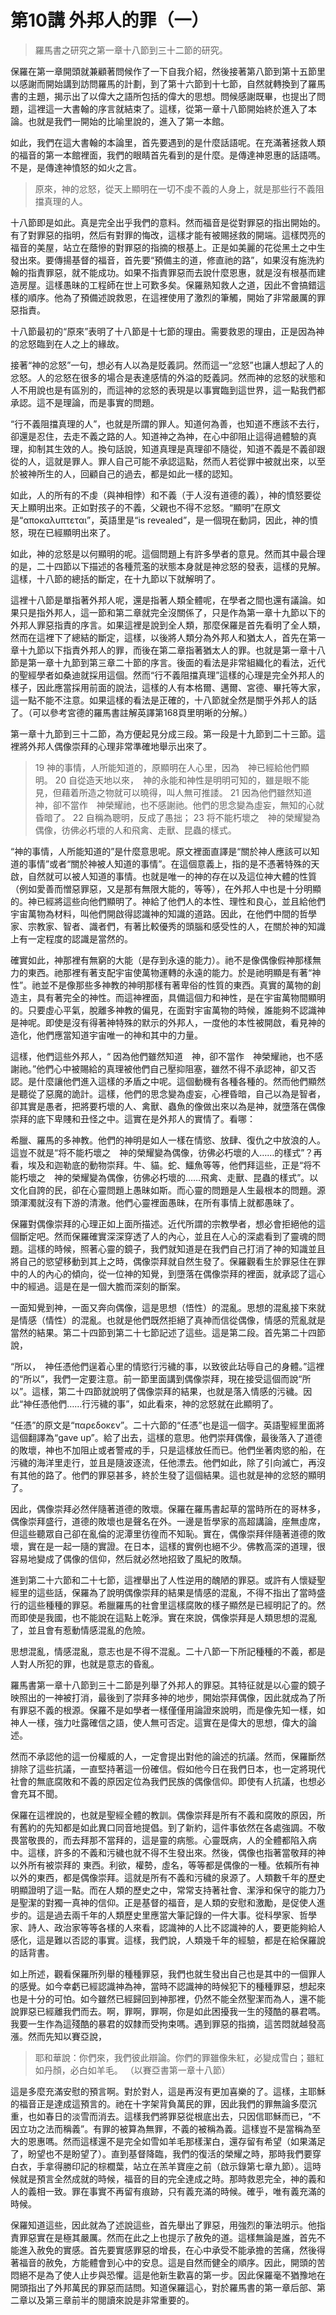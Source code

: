 # 第10講 外邦人的罪（一）

> 羅馬書之研究之第一章十八節到三十二節的研究。

保羅在第一章開頭就兼顧著問候作了一下自我介紹，然後接著第八節到第十五節里以感謝而開始講到訪問羅馬的計劃，到了第十六節到十七節，自然就轉換到了羅馬書的主題，揭示出了以偉大之語所包括的偉大的思想。問候感謝既畢，也提出了問題，這裡這一大書翰的序言就結束了。這樣，從第一章十八節開始終於進入了本論。也就是我們一開始的比喻里說的，進入了第一本館。

如此，我們在這大書翰的本論里，首先要遇到的是什麼話語呢。在充滿著拯救人類的福音的第一本館裡面，我們的眼睛首先看到的是什麼。是傳達神恩惠的話語嗎。不是，是傳達神憤怒的如火之言。

> 原來，神的忿怒，從天上顯明在一切不虔不義的人身上，就是那些行不義阻擋真理的人。

十八節即是如此。真是完全出乎我們的意料。然而福音是從對罪惡的指出開始的。有了對罪惡的指明，然后有對罪的悔改，這樣才能有被賜拯救的開端。這樣閃亮的福音的美屋，站立在蔭慘的對罪惡的指摘的根基上。正是如美麗的花從黑土之中生發出來。要傳揚基督的福音，首先要“預備主的道，修直祂的路”，如果沒有施洗約翰的指責罪惡，就不能成功。如果不指責罪惡而去說什麼恩惠，就是沒有根基而建造房屋。這樣愚昧的工程師在世上可歎多矣。保羅熟知救人之道，因此不會搞錯這樣的順序。他為了預備述說救恩，在這裡使用了激烈的筆觸，開始了非常嚴厲的罪惡指責。

十八節最初的“原來”表明了十八節是十七節的理由。需要救恩的理由，正是因為神的忿怒臨到在人之上的緣故。

接著“神的忿怒”一句，想必有人以為是貶義詞。然而這一“忿怒”也讓人想起了人的忿怒。人的忿怒在很多的場合是表達感情的外溢的貶義詞。然而神的忿怒的狀態和人不用說也是有區別的，而這神的忿怒的表現是以事實臨到這世界，這一點我們都承認。這不是理論，而是事實的問題。

“行不義阻擋真理的人”，也就是所謂的罪人。知道何為善，也知道不應該不去行，卻還是忍住，去走不義之路的人。知道神之為神，在心中卻阻止這得過體驗的真理，抑制其生效的人。換句話說，知道真理是真理卻不隨從，知道不義是不義卻跟從的人，這就是罪人。罪人自己可能不承認這點，然而人若從罪中被就出來，以至於被神所生的人，回顧自己的過去，都是如此一樣的認知。

如此，人的所有的不虔（與神相悖）和不義（于人沒有道德的義），神的憤怒要從天上顯明出來。正如對孩子的不義，父親也不得不忿怒。“顯明”在原文是“αποκαλυπτεται”，英語里是“is revealed”，是一個現在動詞，因此，神的憤怒，現在已經顯明出來了。

如此，神的忿怒是以何顯明的呢。這個問題上有許多學者的意見。然而其中最合理的是，二十四節以下描述的各種荒濫的狀態本身就是神忿怒的發表，這樣的見解。這樣，十八節的總括的斷定，在十九節以下就解明了。

這裡十八節是單指著外邦人呢，還是指著人類全體呢，在學者之間也還有議論。如果只是指外邦人，這一節和第二章就完全沒關係了，只是作為第一章十九節以下的外邦人罪惡指責的序言。如果這裡是說到全人類，那麼保羅是首先看明了全人類，然而在這裡下了總結的斷定，這樣，以後將人類分為外邦人和猶太人，首先在第一章十九節以下指責外邦人的罪，而後在第二章指著猶太人的罪。也就是第一章十八節是第一章十九節到第三章二十節的序言。後面的看法是非常組織化的看法，近代的聖經學者如桑迪就採用這個。然而“行不義阻擋真理”這樣的心理是完全外邦人的樣子，因此應當採用前面的說法，這樣的人有本格爾、邁爾、宮德、畢托等大家，這一點不能不注意。如果這樣的看法是正確的，十八節就全然是關乎外邦人的話了。（可以參考宮德的羅馬書註解英譯第168頁里明晰的分解。）

第一章十九節到三十二節，為方便起見分成三段。第一段是十九節到二十三節。這裡將外邦人偶像崇拜的心理非常準確地舉示出來了。

> 19 神的事情，人所能知道的，原顯明在人心里，因為　神已經給他們顯明。
> 20 自從造天地以來，　神的永能和神性是明明可知的，雖是眼不能見，但藉着所造之物就可以曉得，叫人無可推諉。
> 21 因為他們雖然知道　神，卻不當作　神榮耀祂，也不感謝祂。他們的思念變為虛妄，無知的心就昏暗了。
> 22 自稱為聰明，反成了愚拙；
> 23 将不能朽壞之　神的榮耀變為偶像，彷佛必朽壞的人和飛禽、走獸、昆蟲的樣式。

“神的事情，人所能知道的”是什麼意思呢。原文裡面直譯是“關於神人應該可以知道的事情”或者“關於神被人知道的事情”。在這個意義上，指的是不憑著特殊的天啟，自然就可以被人知道的事情。也就是唯一的神的存在以及這位神大體的性質（例如愛善而憎惡罪惡，又是那有無限大能的，等等），在外邦人中也是十分明顯的。神已經將這些向他們顯明了。神給了他們人的本性、理性和良心，並且給他們宇宙萬物為材料，叫他們開啟得認識神的知識的道路。因此，在他們中間的哲學家、宗教家、智者、識者們，有著比較優秀的頭腦和感受性的人，在關於神的知識上有一定程度的認識是當然的。

確實如此，神那裡有無窮的大能（是存到永遠的能力）。祂不是像偶像假神那樣無力的東西。祂那裡有著支配宇宙使萬物運轉的永遠的能力。於是祂明顯是有著“神性”。祂並不是像那些多神教的神明那樣有著卑俗的性質的東西。真實的萬物的創造主，具有著完全的神性。而這神裡面，具備這個力和神性，是在宇宙萬物間顯明的。只要虛心平氣，脫離多神教的偏見，在面對宇宙萬物的時候，誰能夠不認識神是神呢。即使是沒有得著神特殊的默示的外邦人，一度他的本性被開啟，看見神的造化，他們應當知道宇宙唯一的神和其中的力量。

這樣，他們這些外邦人，“ 因為他們雖然知道　神，卻不當作　神榮耀祂，也不感謝祂。”他們心中被賜給的真理被他們自己壓抑阻塞，雖然不得不承認神，卻又否認。是什麼讓他們進入這樣的矛盾之中呢。這個動機有各種各種的。然而他們顯然是聽從了惡魔的詭計。這樣，他們的思念變為虛妄，心裡昏暗，自己以為是智者，卻其實是愚者，把將要朽壞的人、禽獸、蟲魚的像做出來以為是神，就墮落在偶像崇拜的底下卑賤和丑怪之中。這實在是外邦人的實情了。看哪：

希臘、羅馬的多神教。他們的神明是如人一樣在情慾、放肆、復仇之中放浪的人。這豈不就是“将不能朽壞之　神的榮耀變為偶像，彷佛必朽壞的人……的樣式”？再看，埃及和迦勒底的動物崇拜。牛、貓。蛇、鱷魚等等，他們拜這些，正是“将不能朽壞之　神的榮耀變為偶像，彷佛必朽壞的……飛禽、走獸、昆蟲的樣式”。以文化自誇的民，卻在心靈問題上愚昧如斯。而心靈的問題是人生最根本的問題。源頭渾濁就沒有下游的清澈。他們心靈裡面愚昧，在所有事情上就都愚昧了。

保羅對偶像崇拜的心理正如上面所描述。近代所謂的宗教學者，想必會拒絕他的這個斷定吧。然而保羅確實深深穿透了人的內心，並且在人心的深處看到了靈魂的問題。這樣的時候，照著心靈的鏡子，我們就知道是在我們自己打消了神的知識並且將自己的慾望移動到其上之時，偶像崇拜就自然生發了。保羅觀看生於罪惡住在罪中的人的內心的傾向，從一位神的知覺，到墮落在偶像崇拜的裡面，就承認了這心中的經過。這是在是一個大膽而深刻的斷案。

一面知覺到神，一面又奔向偶像，這是思想（悟性）的混亂。思想的混亂接下來就是情感（情性）的混亂。也就是他們既然拒絕了真神而信從偶像，情感的荒亂就是當然的結果。第二十四節到第二十七節記述了這些。這是第二段。首先第二十四節說，

“所以，　神任憑他們逞着心里的情慾行污穢的事，以致彼此玷辱自己的身體。”這裡的“所以”，我們一定要注意。前一節里面講到偶像崇拜，現在接受這個而說“所以”。這樣，第二十四節就說明了偶像崇拜的結果，也就是落入情感的污穢。因此“神任憑他們……行污穢的事”，如此看來，神的忿怒就在此顯明了。

“任憑”的原文是“παρεδοκεν”。二十六節的“任憑”也是這一個字。英語聖經里面將這個翻譯為“gave up”。給了出去，這樣的意思。他們崇拜偶像，最後落入了道德的敗壞，神也不加阻止或者警戒的手，只是這樣放任而已。他們坐著肉慾的船，在污穢的海洋里走行，並且是隨波逐流，任他漂去。他們如此，除了引向滅亡，再沒有其他的路了。他們的罪惡甚多，終於生發了這個結果。這也就是神的忿怒的顯明了。

因此，偶像崇拜必然伴隨著道德的敗壞。保羅在羅馬書起草的當時所在的哥林多，偶像崇拜盛行，道德的敗壞也是聲名在外。一邊是哲學家的高超講論，座無虛席，但這些聽眾自己卻在亂倫的泥潭里彷徨而不知恥。實在，偶像崇拜伴隨著道德的敗壞，實在是一起一隨的實證。在日本，這樣的實例也絕不少。佛教高深的道理，很容易地變成了偶像的信仰，然后就必然地招致了風紀的敗頹。

進到第二十六節和二十七節，這裡舉出了人性逆用的醜陋的罪惡。或許有人懷疑聖經里的這些話，保羅為了說明偶像崇拜的結果是情感的混亂，不得不指出了當時盛行的這些種種的罪惡。希臘羅馬的社會里這樣腐敗的樣子顯然是已經明記了的。然而即使是我國，也不能說在這點上乾淨。實在來說，偶像崇拜是人類思想的混亂了，並且會有惹動情感混亂的危險。

思想混亂，情感混亂，意志也是不得不混亂。二十八節一下所記種種的不義，都是人對人所犯的罪，也就是意志的昏亂。

羅馬書第一章十八節到三十二節是列舉了外邦人的罪惡。其特征就是以心靈的鏡子映照出的一神被打消，最後到了崇拜多神的地步，開始崇拜偶像，因此就成為了所有罪惡不義的根源。保羅不是如學者一樣僅僅用論證來說明，而是像先知一樣，如神人一樣，強力吐露確信之語，使人無可否定。這實在是偉大的思想，偉大的論述。

然而不承認他的這一份權威的人，一定會提出對他的論述的抗議。然而，保羅斷然排除了這些抗議，一直堅持著這一份確信。假如他今日在我們日本，也一定將現代社會的無底腐敗和不義的原因定位為我們民族的偶像信仰。即使有人抗議，也想必會充耳不聞。

保羅在這裡說的，也就是聖經全體的教訓。偶像崇拜是所有不義和腐敗的原因，所有舊約的先知都是如此異口同音地提倡。到了新約，這件事依然在各處強調。不敬畏當敬畏的，而去拜那不當拜的，這是靈的病態。心靈既病，人的全體都陷入病中。這樣，許多的不義和污穢也就不得不生發出來。然後，偶像也指著當敬拜的神以外所有被崇拜的 東西。利欲，權勢，虛名，等等都是偶像的一種。依賴所有神以外的東西，都是偶像崇拜。這就是所有不義和污穢的泉源了。人類數千年的歷史明顯證明了這一點。而在人類的歷史之中，常常支持著社會、潔淨和保守的能力乃是聖潔的對獨一真神的信仰。正是基督的福音，是人類的安慰和激勵，是促使人進步的。這是過去兩千年的人類歷史里應當大筆記錄的一件大事。從科學家、哲學家、詩人、政治家等等各樣的人來看，認識神的人比不認識神的人，要更能夠給人感化，這是難以否認的事實。這樣，我們說，人類幾千年的經驗，都是在給保羅說的話背書。

如上所述，觀看保羅所列舉的種種罪惡，我們也就生發出自己也是其中的一個罪人的感覺。如今幸虧已經認識神為神，當時不認識神的時候犯下的種種罪惡，想起來也是十分的可怕。如今雖然已經歸回到神那裡，仍然不能全然聖潔而為人，還不能說罪惡已經離我們而去。啊，罪啊，罪啊，你是如此困擾我一生的殘酷的暴君嗎。我要一生作為這殘酷的暴君的奴隸而受拘束嗎。遇到罪惡的指摘，這苦悶就越發高漲。然而先知以賽亞說，

> 耶和華說：你們來，我們彼此辯論。你們的罪雖像朱紅，必變成雪白；雖紅如丹顏，必白如羊毛。 （以賽亞書第一章十八節）

這是多麼充滿安慰的預言啊。對於對人，這是再沒有更加喜樂的了。這樣，主耶穌的福音正是達成這預言的。祂在十字架背負萬民的罪，因此我們的罪無論多麼沉重，也如春日的淡雪而消去。這樣我們將罪惡從根底出去，只因信耶穌而已，“不因立功之法而稱義”。有罪的被算為無罪，不義的被稱為義。這樣豈不是當稱為至大的恩惠嗎。然而這樣還不是完全如雪如羊毛那樣潔白，還存留有希望（如果滿足了，盼望也不是盼望了）。直到基督降臨，我們的復活的榮耀之時，那時我們要穿白衣，手拿得勝印記的棕櫚葉，站立在羔羊寶座之前（啟示錄第七章九節）。這時候就是預言全然成就的時候，福音的目的完全達成之時。那時救恩完全，神的義和人的義相一致。罪在事實不再留有痕跡，只有義充滿的時候。確乎，唯有義充滿的時候。

保羅知道這些，因此就為了述說這些，首先舉出了罪惡，用強烈的筆法明示。他指責罪惡實在是極其嚴厲。然而在此之上也提示了赦免的道。這樣無論是誰，首先不能進入赦免的實感。首先要實感罪惡的增長，在心中承受不能承擔的苦痛，然後得著福音的赦免，方能體會到心中的安息。這是自然而健全的順序。因此，開頭的苦悶絕不是為了使人止步與恐懼。這是他新生歡喜的第一步。因此保羅毫不猶豫地在開頭指出了外邦萬民的罪惡而詰問。知道保羅這心，對於羅馬書的第一章后部、第二章以及第三章前半的閱讀來說是非常重要的。

